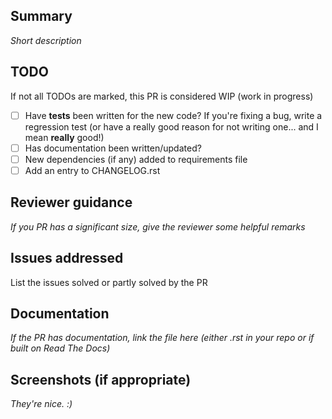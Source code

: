 ## Summary

*Short description*

## TODO

If not all TODOs are marked, this PR is considered WIP (work in progress)

- [ ] Have **tests** been written for the new code? If you're fixing a bug, write a regression test (or have a really good reason for not writing one... and I mean **really** good!)
- [ ] Has documentation been written/updated?
- [ ] New dependencies (if any) added to requirements file
- [ ] Add an entry to CHANGELOG.rst

## Reviewer guidance

*If you PR has a significant size, give the reviewer some helpful remarks*

## Issues addressed

List the issues solved or partly solved by the PR

## Documentation

*If the PR has documentation, link the file here (either .rst in your repo or if built on Read The Docs)*

## Screenshots (if appropriate)

*They're nice. :)*
